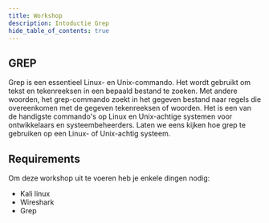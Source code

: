 ```yaml
---
title: Workshop
description: Intoductie Grep
hide_table_of_contents: true
---
```


## GREP

Grep is een essentieel Linux- en Unix-commando. Het wordt gebruikt om tekst en tekenreeksen in een bepaald bestand te zoeken. Met andere woorden, het grep-commando zoekt in het gegeven bestand naar regels die overeenkomen met de gegeven tekenreeksen of woorden. Het is een van de handigste commando's op Linux en Unix-achtige systemen voor ontwikkelaars en systeembeheerders. Laten we eens kijken hoe grep te gebruiken op een Linux- of Unix-achtig systeem.



## Requirements
Om deze workshop uit te voeren heb je enkele dingen nodig:

* Kali linux
* Wireshark
* Grep




